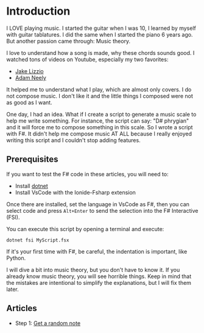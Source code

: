 # Introduction

I LOVE playing music. I started the guitar when I was 10, I learned by myself with guitar tablatures. I did the same when I started the piano 6 years ago. But another passion came through: Music theory.

I love to understand how a song is made, why these chords sounds good. I watched tons of videos on Youtube, especially my two favorites:
- [Jake Lizzio](https://www.youtube.com/@SignalsMusicStudio)
- [Adam Neely](https://www.youtube.com/@AdamNeely)

It helped me to understand what I play, which are almost only covers. I do not compose music. I don't like it and the little things I composed were not as good as I want.

One day, I had an idea. What if I create a script to generate a music scale to help me write something. For instance, the script can say: "D# phrygian" and it will force me to compose something in this scale. So I wrote a script with F#. It didn't help me compose music AT ALL because I really enjoyed writing this script and I couldn't stop adding features.

## Prerequisites

If you want to test the F# code in these articles, you will need to:
- Install [dotnet](https://dotnet.microsoft.com/en-us/download)
- Install VsCode with the Ionide-Fsharp extension

Once there are installed, set the language in VsCode as F#, then you can select code and press `Alt+Enter` to send the selection into the F# Interactive (FSI).

You can execute this script by opening a terminal and execute:
```
dotnet fsi MyScript.fsx
```

If it's your first time with F#, be careful, the indentation is important, like Python.

I will dive a bit into music theory, but you don't have to know it. If you already know music theory, you will see horrible things. Keep in mind that the mistakes are intentional to simplify the explanations, but I will fix them later.

## Articles

- Step 1: [Get a random note]()